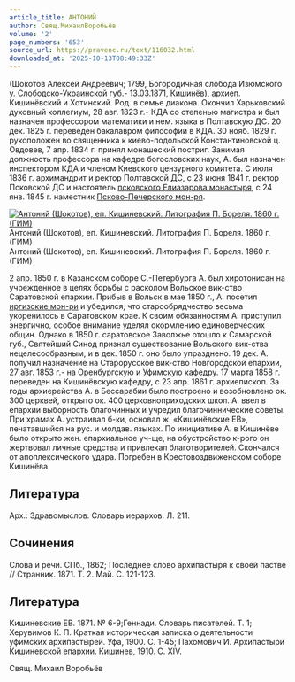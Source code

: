 ```yaml
---
article_title: АНТОНИЙ
author: Свящ.МихаилВоробьёв
volume: '2'
page_numbers: '653'
source_url: https://pravenc.ru/text/116032.html
downloaded_at: '2025-10-13T08:49:33Z'
---
```


(Шокотов Алексей Андреевич; 1799, Богородичная слобода Изюмского у. Слободско-Украинской губ.- 13.03.1871, Кишинёв), архиеп. Кишинёвский и Хотинский. Род. в семье диакона. Окончил Харьковский духовный коллегиум, 28 авг. 1823 г.- КДА со степенью магистра и был назначен профессором математики и нем. языка в Полтавскую ДС. 20 дек. 1825 г. переведен бакалавром философии в КДА. 30 нояб. 1829 г. рукоположен во священника к киево-подольской Константиновской ц. Овдовев, 7 апр. 1834 г. принял монашеский постриг. Занимая должность профессора на кафедре богословских наук, А. был назначен инспектором КДА и членом Киевского цензурного комитета. С июля 1836 г. архимандрит и ректор Полтавской ДС, с 23 июня 1841 г. ректор Псковской ДС и настоятель [псковского Елиазарова монастыря](<https://pravenc.ru/text/Елеазаров во имя святителей Василия Великого  Григория Богослова  Иоанна Златоуста монастырь.html>), с 24 янв. 1845 г. наместник [Псково-Печерского мон-ря](<https://pravenc.ru/text/Псково-Печерский В Честь Успения Пресвятой Богородицы Мужской Монастырь.html>).

[![Антоний (Шокотов), еп. Кишиневский. Литография П. Бореля. 1860 г.(ГИМ)](https://pravenc.ru/data/354/448/1234/i200.jpg "Кликните для увеличения картинки")](https://pravenc.ru/data/354/448/1234/i400.jpg)Антоний (Шокотов), еп. Кишиневский. Литография П. Бореля. 1860 г.(ГИМ)  
Антоний (Шокотов), еп. Кишиневский. Литография П. Бореля. 1860 г.(ГИМ)

2 апр. 1850 г. в Казанском соборе С.-Петербурга А. был хиротонисан на учрежденное в целях борьбы с расколом Вольское вик-ство Саратовской епархии. Прибыв в Вольск в мае 1850 г., А. посетил [иргизские мон-ри](<https://pravenc.ru/text/иргизские мон-ри.html>) и убедился, что старообрядчество весьма укоренилось в Саратовском крае. К своим обязанностям А. приступил энергично, особое внимание уделял окормлению единоверческих общин. Однако в 1850 г. саратовское Заволжье отошло к Самарской губ., Святейший Синод признал существование Вольского вик-ства нецелесообразным, и в дек. 1850 г. оно было упразднено. 19 дек. А. получил назначение на Старорусское вик-ство Новгородской епархии, 27 авг. 1853 г.- на Оренбургскую и Уфимскую кафедру. 17 марта 1858 г. переведен на Кишинёвскую кафедру, с 23 апр. 1861 г. архиепископ. За годы архиерейства А. в Бессарабии было построено и возобновлено ок. 300 церквей, открыто ок. 400 церковноприходских школ. А. ввел в епархии выборность благочинных и учредил благочиннические советы. При храмах А. устраивал б-ки, основал ж. «Кишинёвские ЕВ», печатавшийся на рус. и молдав. языках. По инициативе А. в Кишинёве было открыто жен. епархиальное уч-ще, на обустройство к-рого он жертвовал личные средства и привлекал благотворителей. Скончался от апоплексического удара. Погребен в Крестовоздвиженском соборе Кишинёва.

## Литература

Арх.: Здравомыслов. Cловарь иерархов. Л. 211.

## Сочинения

Слова и речи. СПб., 1862; Последнее слово архипастыря к своей пастве // Странник. 1871. Т. 2. Май. С. 121-123.

## Литература

Кишиневские ЕВ. 1871. № 6-9;Геннади. Словарь писателей. Т. 1; Херувимов К. П. Краткая историческая записка о деятельности уфимских архипастырей. Уфа, 1900. С. 1-45; Пахомович И. Архипастыри Кишиневской епархии. Кишинев, 1910. С. XIV.

Свящ.   Михаил   Воробьёв
